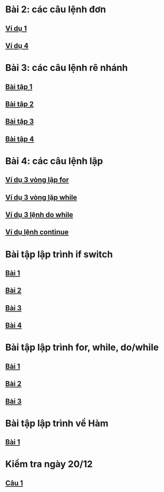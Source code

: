 # Bài 2: các câu lệnh đơn
## [Ví dụ 1](https://www.jdoodle.com/a/5CHZ)
## [Ví dụ 4](https://www.jdoodle.com/a/5HKz)
# Bài 3: các câu lệnh rẽ nhánh
## [Bài tập 1](http://www.jdoodle.com/a/5Awy)
## [Bài tập 2](https://www.jdoodle.com/a/5AwS)  
## [Bài tập 3](https://www.jdoodle.com/a/5AxR)
## [Bài tập 4](https://www.jdoodle.com/a/5Az7)
# Bài 4: các câu lệnh lặp
## [Ví dụ 3 vòng lặp for](https://www.jdoodle.com/a/5GAY)
## [Ví dụ 3 vòng lặp while](https://www.jdoodle.com/a/5GG0)
## [Ví dụ 3 lệnh do while](https://www.jdoodle.com/a/5GGb)
## [Ví dụ lệnh continue](https://www.jdoodle.com/a/5GGg)
# Bài tập lập trình if switch
## [Bài 1](https://www.jdoodle.com/a/5B2P)
## [Bài 2](https://www.jdoodle.com/a/5B4j)
## [Bài 3](https://www.jdoodle.com/a/5HKN)
## [Bài 4](https://www.jdoodle.com/a/5D9w)
# Bài tập lập trình for, while, do/while
## [Bài 1](https://www.jdoodle.com/a/5HKQ)
## [Bài 2](https://www.jdoodle.com/a/5FU8) 
## [Bài 3](https://www.jdoodle.com/a/5HKU)
# Bài tập lập trình về Hàm
## [Bài 1](https://www.jdoodle.com/a/5HL7)
# Kiểm tra ngày 20/12
## [Câu 1](https://www.jdoodle.com/embed/v0/5F25)
